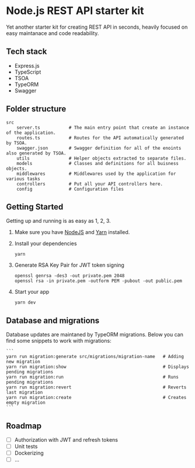 # Node.js REST API starter kit

Yet another starter kit for creating REST API in seconds, heavily focused on easy maintanace and code readability.

## Tech stack

+ Express.js
+ TypeScript
+ TSOA
+ TypeORM
+ Swagger

## Folder structure

```
src
    server.ts           # The main entry point that create an instance of the application.
    routes.ts           # Routes for the API automatically generated by TSOA.
    swagger.json        # Swagger definition for all of the enoints also generated by TSOA.
    utils               # Helper objects extracted to separate files.
    models              # Classes and definitions for all buisness objects.
    middlewares         # Middlewares used by the application for various tasks
    controllers         # Put all your API controllers here.
    config              # Configuration files
```

## Getting Started

Getting up and running is as easy as 1, 2, 3.

1. Make sure you have [NodeJS](https://nodejs.org/) and [Yarn](https://yarnpkg.com/) installed.
2. Install your dependencies

    ```
    yarn
    ```
3. Generate RSA Key Pair for JWT token signing
   
    ```
    openssl genrsa -des3 -out private.pem 2048
    openssl rsa -in private.pem -outform PEM -pubout -out public.pem
    ```
4. Start your app

    ```
    yarn dev
    ```
## Database and migrations

Database updates are maintaned by TypeORM migrations. Below you can find some snippets to work with migrations:

    ```
    yarn run migration:generate src/migrations/migration-name   # Adding new migration
    yarn run migration:show                                     # Displays pending migrations
    yarn run migration:run                                      # Runs pending migrations
    yarn run migration:revert                                   # Reverts last migration
    yarn run migration:create                                   # Creates empty migration
    ```
## Roadmap

- [ ] Authorization with JWT and refresh tokens
- [ ] Unit tests
- [ ] Dockerizing 
- [ ] ...
